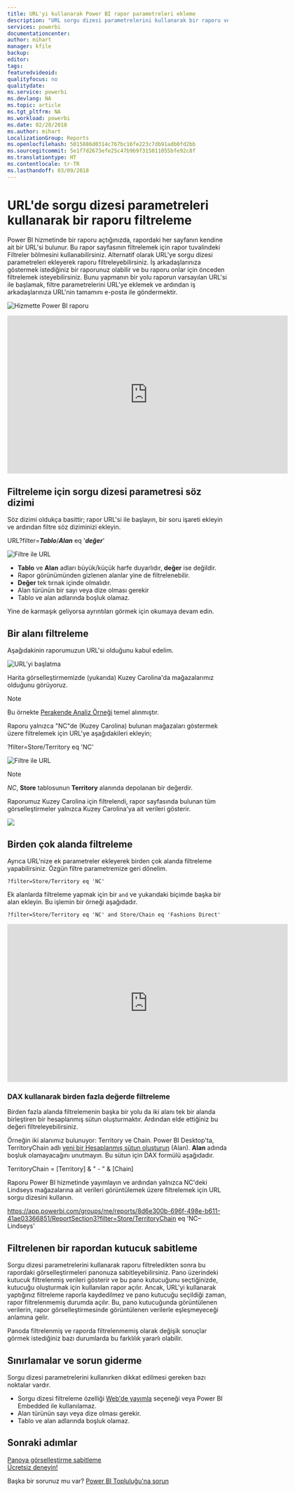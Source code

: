 ```yaml
---
title: URL'yi kullanarak Power BI rapor parametreleri ekleme
description: "URL sorgu dizesi parametrelerini kullanarak bir raporu ve hatta birden fazla alanı filtreleyebilirsiniz."
services: powerbi
documentationcenter: 
author: mihart
manager: kfile
backup: 
editor: 
tags: 
featuredvideoid: 
qualityfocus: no
qualitydate: 
ms.service: powerbi
ms.devlang: NA
ms.topic: article
ms.tgt_pltfrm: NA
ms.workload: powerbi
ms.date: 02/28/2018
ms.author: mihart
LocalizationGroup: Reports
ms.openlocfilehash: 5015886d0314c767bc16fe223c7db91adb0fd2bb
ms.sourcegitcommit: 5e1f7d2673efe25c47b9b9f315011055bfe92c8f
ms.translationtype: HT
ms.contentlocale: tr-TR
ms.lasthandoff: 03/09/2018
---
```

# <a name="filter-a-report-using-query-string-parameters-in-the-url"></a>URL'de sorgu dizesi parametreleri kullanarak bir raporu filtreleme
Power BI hizmetinde bir raporu açtığınızda, rapordaki her sayfanın kendine ait bir URL'si bulunur. Bu rapor sayfasının filtrelemek için rapor tuvalindeki Filtreler bölmesini kullanabilirsiniz.  Alternatif olarak URL'ye sorgu dizesi parametreleri ekleyerek raporu filtreleyebilirsiniz. İş arkadaşlarınıza göstermek istediğiniz bir raporunuz olabilir ve bu raporu onlar için önceden filtrelemek isteyebilirsiniz. Bunu yapmanın bir yolu raporun varsayılan URL'si ile başlamak, filtre parametrelerini URL'ye eklemek ve ardından iş arkadaşlarınıza URL'nin tamamını e-posta ile göndermektir.

![Hizmette Power BI raporu](media/service-url-filters/power-bi-report2.png)

<iframe width="640" height="360" src="https://www.youtube.com/embed/WQFtN8nvM4A?list=PLv2BtOtLblH3YE_Ycas5B1GtcoFfJXavO&amp;showinfo=0" frameborder="0" allowfullscreen></iframe>

## <a name="query-string-parameter-syntax-for-filtering"></a>Filtreleme için sorgu dizesi parametresi söz dizimi
Söz dizimi oldukça basittir; rapor URL'si ile başlayın, bir soru işareti ekleyin ve ardından filtre söz diziminizi ekleyin.

URL?filter=***Tablo***/***Alan*** eq '***değer***'

![Filtre ile URL](media/service-url-filters/power-bi-filter-urls7b.png)

* **Tablo** ve **Alan** adları büyük/küçük harfe duyarlıdır, **değer** ise değildir.
* Rapor görünümünden gizlenen alanlar yine de filtrelenebilir.
* **Değer** tek tırnak içinde olmalıdır.
* Alan türünün bir sayı veya dize olması gerekir
* Tablo ve alan adlarında boşluk olamaz.

Yine de karmaşık geliyorsa ayrıntıları görmek için okumaya devam edin.  

## <a name="filter-on-a-field"></a>Bir alanı filtreleme
Aşağıdakinin raporumuzun URL'si olduğunu kabul edelim.

![URL’yi başlatma](media/service-url-filters/power-bi-filter-urls6.png)

Harita görselleştirmemizde (yukarıda) Kuzey Carolina'da mağazalarımız olduğunu görüyoruz.

>[!NOTE]
>Bu örnekte [Perakende Analiz Örneği](sample-datasets.md) temel alınmıştır.
> 

Raporu yalnızca "NC"de (Kuzey Carolina) bulunan mağazaları göstermek üzere filtrelemek için URL'ye aşağıdakileri ekleyin;

?filter=Store/Territory eq 'NC'

![Filtre ile URL](media/service-url-filters/power-bi-filter-urls7.png)

>[!NOTE]
>*NC*, **Store** tablosunun **Territory** alanında depolanan bir değerdir.
> 
> 

Raporumuz Kuzey Carolina için filtrelendi, rapor sayfasında bulunan tüm görselleştirmeler yalnızca Kuzey Carolina'ya ait verileri gösterir.

![](media/service-url-filters/power-bi-report4.png)

## <a name="filter-on-multiple-fields"></a>Birden çok alanda filtreleme
Ayrıca URL'nize ek parametreler ekleyerek birden çok alanda filtreleme yapabilirsiniz. Özgün filtre parametremize geri dönelim.

```
?filter=Store/Territory eq 'NC'
```

Ek alanlarda filtreleme yapmak için bir `and` ve yukarıdaki biçimde başka bir alan ekleyin. Bu işlemin bir örneği aşağıdadır.

```
?filter=Store/Territory eq 'NC' and Store/Chain eq 'Fashions Direct'
```

<iframe width="640" height="360" src="https://www.youtube.com/embed/0sDGKxOaC8w?showinfo=0" frameborder="0" allowfullscreen></iframe>


### <a name="using-dax-to-filter-on-multiple-values"></a>DAX kullanarak birden fazla değerde filtreleme
Birden fazla alanda filtrelemenin başka bir yolu da iki alanı tek bir alanda birleştiren bir hesaplanmış sütun oluşturmaktır. Ardından elde ettiğiniz bu değeri filtreleyebilirsiniz.

Örneğin iki alanımız bulunuyor: Territory ve Chain. Power BI Desktop'ta, TerritoryChain adlı [yeni bir Hesaplanmış sütun oluşturun](desktop-tutorial-create-calculated-columns.md) (Alan). **Alan** adında boşluk olamayacağını unutmayın. Bu sütun için DAX formülü aşağıdadır.

TerritoryChain = [Territory] & " - " & [Chain]

Raporu Power BI hizmetinde yayımlayın ve ardından yalnızca NC'deki Lindseys mağazalarına ait verileri görüntülemek üzere filtrelemek için URL sorgu dizesini kullanın.

https://app.powerbi.com/groups/me/reports/8d6e300b-696f-498e-b611-41ae03366851/ReportSection3?filter=Store/TerritoryChain eq 'NC–Lindseys'

## <a name="pin-a-tile-from-a-filtered-report"></a>Filtrelenen bir rapordan kutucuk sabitleme
Sorgu dizesi parametrelerini kullanarak raporu filtreledikten sonra bu rapordaki görselleştirmeleri panonuza sabitleyebilirsiniz. Pano üzerindeki kutucuk filtrelenmiş verileri gösterir ve bu pano kutucuğunu seçtiğinizde, kutucuğu oluşturmak için kullanılan rapor açılır.  Ancak, URL'yi kullanarak yaptığınız filtreleme raporla kaydedilmez ve pano kutucuğu seçildiği zaman, rapor filtrelenmemiş durumda açılır.  Bu, pano kutucuğunda görüntülenen verilerin, rapor görselleştirmesinde görüntülenen verilerle eşleşmeyeceği anlamına gelir.

Panoda filtrelenmiş ve raporda filtrelenmemiş olarak değişik sonuçlar görmek istediğiniz bazı durumlarda bu farklılık yararlı olabilir.

## <a name="limitations-and-troubleshooting"></a>Sınırlamalar ve sorun giderme
Sorgu dizesi parametrelerini kullanırken dikkat edilmesi gereken bazı noktalar vardır.

* Sorgu dizesi filtreleme özelliği [Web'de yayımla](service-publish-to-web.md) seçeneği veya Power BI Embedded ile kullanılamaz.   
* Alan türünün sayı veya dize olması gerekir.
* Tablo ve alan adlarında boşluk olamaz.

## <a name="next-steps"></a>Sonraki adımlar
[Panoya görselleştirme sabitleme](service-dashboard-pin-tile-from-report.md)  
[Ücretsiz deneyin!](https://powerbi.com/)

Başka bir sorunuz mu var? [Power BI Topluluğu'na sorun](http://community.powerbi.com/)

